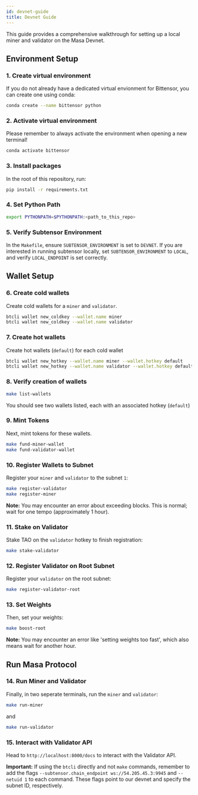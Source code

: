 ```yaml
---
id: devnet-guide
title: Devnet Guide
---
```


This guide provides a comprehensive walkthrough for setting up a local miner and validator on the Masa Devnet.

## Environment Setup

### 1. Create virtual environment

If you do not already have a dedicated virtual envionment for Bittensor, you can create one using conda:

```bash
conda create --name bittensor python
```

### 2. Activate virtual environment

Please remember to always activate the environment when opening a new terminal!

```bash
conda activate bittensor
```

### 3. Install packages

In the root of this repository, run:

```bash
pip install -r requirements.txt
```

### 4. Set Python Path

```bash
export PYTHONPATH=$PYTHONPATH:<path_to_this_repo>
```

### 5. Verify Subtensor Environment

In the `Makefile`, ensure `SUBTENSOR_ENVIRONMENT` is set to `DEVNET`. If you are interested in running subtensor locally, set `SUBTENSOR_ENVIRONMENT` to `LOCAL`, and verify `LOCAL_ENDPOINT` is set correctly.

## Wallet Setup

### 6. Create cold wallets

Create cold wallets for a `miner` and `validator`.

```bash
btcli wallet new_coldkey --wallet.name miner
btcli wallet new_coldkey --wallet.name validator
```

### 7. Create hot wallets

Create hot wallets (`default`) for each cold wallet

```bash
btcli wallet new_hotkey --wallet.name miner --wallet.hotkey default
btcli wallet new_hotkey --wallet.name validator --wallet.hotkey default
```

### 8. Verify creation of wallets

```bash
make list-wallets
```

You should see two wallets listed, each with an associated hotkey (`default`)

### 9. Mint Tokens

Next, mint tokens for these wallets.

```bash
make fund-miner-wallet
make fund-validator-wallet
```

### 10. Register Wallets to Subnet

Register your `miner` and `validator` to the subnet `1`:

```bash
make register-validator
make register-miner
```

**Note:** You may encounter an error about exceeding blocks. This is normal; wait for one tempo (approximately 1 hour).

### 11. Stake on Validator

Stake TAO on the `validator` hotkey to finish registration:

```bash
make stake-validator
```

### 12. Register Validator on Root Subnet

Register your `validator` on the root subnet:

```bash
make register-validator-root
```

### 13. Set Weights

Then, set your weights:

```bash
make boost-root
```

**Note:** You may encounter an error like 'setting weights too fast', which also means wait for another hour.

## Run Masa Protocol

### 14. Run Miner and Validator

Finally, in two seperate terminals, run the `miner` and `validator`:

```bash
make run-miner
```

and

```bash
make run-validator
```

### 15. Interact with Validator API

Head to `http://localhost:8000/docs` to interact with the Validator API.

**Important:** If using the `btcli` directly and not `make` commands, remember to add the flags `--subtensor.chain_endpoint ws://54.205.45.3:9945` and `--netuid 1` to each command. These flags point to our devnet and specify the subnet ID, respectively.

